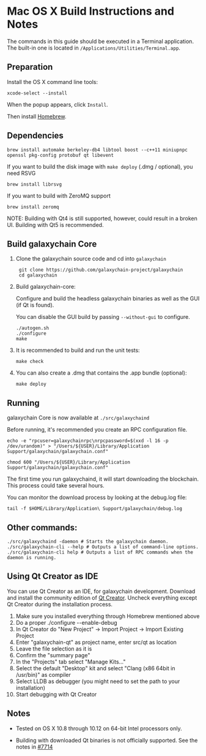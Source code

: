 Mac OS X Build Instructions and Notes
====================================
The commands in this guide should be executed in a Terminal application.
The built-in one is located in `/Applications/Utilities/Terminal.app`.

Preparation
-----------
Install the OS X command line tools:

`xcode-select --install`

When the popup appears, click `Install`.

Then install [Homebrew](https://brew.sh).

Dependencies
----------------------

    brew install automake berkeley-db4 libtool boost --c++11 miniupnpc openssl pkg-config protobuf qt libevent

If you want to build the disk image with `make deploy` (.dmg / optional), you need RSVG

    brew install librsvg

If you want to build with ZeroMQ support
    
    brew install zeromq

NOTE: Building with Qt4 is still supported, however, could result in a broken UI. Building with Qt5 is recommended.

Build galaxychain Core
------------------------

1. Clone the galaxychain source code and cd into `galaxychain`

        git clone https://github.com/galaxychain-project/galaxychain
        cd galaxychain

2.  Build galaxychain-core:

    Configure and build the headless galaxychain binaries as well as the GUI (if Qt is found).

    You can disable the GUI build by passing `--without-gui` to configure.

        ./autogen.sh
        ./configure
        make

3.  It is recommended to build and run the unit tests:

        make check

4.  You can also create a .dmg that contains the .app bundle (optional):

        make deploy

Running
-------

galaxychain Core is now available at `./src/galaxychaind`

Before running, it's recommended you create an RPC configuration file.

    echo -e "rpcuser=galaxychainrpc\nrpcpassword=$(xxd -l 16 -p /dev/urandom)" > "/Users/${USER}/Library/Application Support/galaxychain/galaxychain.conf"

    chmod 600 "/Users/${USER}/Library/Application Support/galaxychain/galaxychain.conf"

The first time you run galaxychaind, it will start downloading the blockchain. This process could take several hours.

You can monitor the download process by looking at the debug.log file:

    tail -f $HOME/Library/Application\ Support/galaxychain/debug.log

Other commands:
-------

    ./src/galaxychaind -daemon # Starts the galaxychain daemon.
    ./src/galaxychain-cli --help # Outputs a list of command-line options.
    ./src/galaxychain-cli help # Outputs a list of RPC commands when the daemon is running.

Using Qt Creator as IDE
------------------------
You can use Qt Creator as an IDE, for galaxychain development.
Download and install the community edition of [Qt Creator](https://www.qt.io/download/).
Uncheck everything except Qt Creator during the installation process.

1. Make sure you installed everything through Homebrew mentioned above
2. Do a proper ./configure --enable-debug
3. In Qt Creator do "New Project" -> Import Project -> Import Existing Project
4. Enter "galaxychain-qt" as project name, enter src/qt as location
5. Leave the file selection as it is
6. Confirm the "summary page"
7. In the "Projects" tab select "Manage Kits..."
8. Select the default "Desktop" kit and select "Clang (x86 64bit in /usr/bin)" as compiler
9. Select LLDB as debugger (you might need to set the path to your installation)
10. Start debugging with Qt Creator

Notes
-----

* Tested on OS X 10.8 through 10.12 on 64-bit Intel processors only.

* Building with downloaded Qt binaries is not officially supported. See the notes in [#7714](https://github.com/bitcoin/bitcoin/issues/7714)

